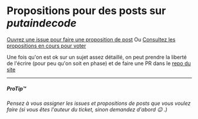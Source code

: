 # Propositions pour des posts sur _putaindecode_

[Ouvrez une issue pour faire une proposition de post](https://github.com/putaindecode/propositions/issues/new) Ou [Consultez les propositions en cours pour voter](https://github.com/putaindecode/propositions/issues)

Une fois qu'on est ok sur un sujet assez détaillé, on peut prendre la liberté de l'écrire (pour peu qu'on soit en phase) et de faire une PR dans le [repo du site](https://github.com/putaindecode/website)

---

##### ProTip™
_Pensez à vous assigner les issues et propositions de posts que vous voulez faire (si vous êtes l'auteur du ticket, sinon demandez d'abord :wink: .)_
